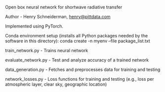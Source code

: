 Open box neural network for shortwave radiative transfer

Author - Henry Schneiderman, henry@pittdata.com

Implemented using PyTorch.

Conda environment setup (installs all Python packages needed by the software in this directory): conda create -n myenv –file package_list.txt

train_network.py - Trains neural network

evaluate_network.py - Test and analyze accuracy of a trained network

data_generation.py - Fetches and preprocesses data for training and testing

network_losses.py - Loss functions for training and testing (e.g., loss per atmospheric layer, clear sky, geographic location)

